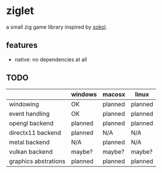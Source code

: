 # ziglet

a small zig game library inspired by [sokol](https://github.com/floooh/sokol).

## features
* native: no dependencies at all

## TODO
|                      | windows | macosx  | linux   |
|----------------------|---------|---------|---------|
| windowing            | OK      | planned | planned |
| event handling       | OK      | planned | planned |
| opengl backend       | planned | planned | planned |
| directx11 backend    | planned | N/A     | N/A     |
| metal backend        | N/A     | planned | N/A     |
| vulkan backend       | maybe?  | maybe?  | maybe?  |
| graphics abstrations | planned | planned | planned |
